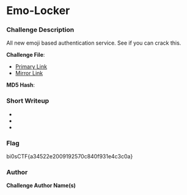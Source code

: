 # Emo-Locker

### Challenge Description

All new emoji based authentication service. See if you can crack this. 

**Challenge File**:
+ [Primary Link]()
+ [Mirror Link]()

**MD5 Hash**: 

### Short Writeup

+  
+  
+ 

### Flag

bi0sCTF{a34522e2009192570c840f931e4c3c0a}

### Author

**Challenge Author Name(s)**